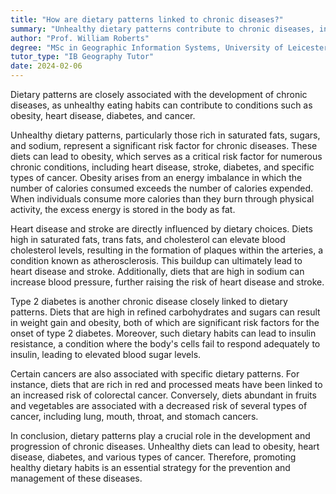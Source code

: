 ```yaml
---
title: "How are dietary patterns linked to chronic diseases?"
summary: "Unhealthy dietary patterns contribute to chronic diseases, including obesity, heart disease, diabetes, and cancer, highlighting the importance of nutrition in overall health management."
author: "Prof. William Roberts"
degree: "MSc in Geographic Information Systems, University of Leicester"
tutor_type: "IB Geography Tutor"
date: 2024-02-06
---
```


Dietary patterns are closely associated with the development of chronic diseases, as unhealthy eating habits can contribute to conditions such as obesity, heart disease, diabetes, and cancer.

Unhealthy dietary patterns, particularly those rich in saturated fats, sugars, and sodium, represent a significant risk factor for chronic diseases. These diets can lead to obesity, which serves as a critical risk factor for numerous chronic conditions, including heart disease, stroke, diabetes, and specific types of cancer. Obesity arises from an energy imbalance in which the number of calories consumed exceeds the number of calories expended. When individuals consume more calories than they burn through physical activity, the excess energy is stored in the body as fat.

Heart disease and stroke are directly influenced by dietary choices. Diets high in saturated fats, trans fats, and cholesterol can elevate blood cholesterol levels, resulting in the formation of plaques within the arteries, a condition known as atherosclerosis. This buildup can ultimately lead to heart disease and stroke. Additionally, diets that are high in sodium can increase blood pressure, further raising the risk of heart disease and stroke.

Type 2 diabetes is another chronic disease closely linked to dietary patterns. Diets that are high in refined carbohydrates and sugars can result in weight gain and obesity, both of which are significant risk factors for the onset of type 2 diabetes. Moreover, such dietary habits can lead to insulin resistance, a condition where the body's cells fail to respond adequately to insulin, leading to elevated blood sugar levels.

Certain cancers are also associated with specific dietary patterns. For instance, diets that are rich in red and processed meats have been linked to an increased risk of colorectal cancer. Conversely, diets abundant in fruits and vegetables are associated with a decreased risk of several types of cancer, including lung, mouth, throat, and stomach cancers.

In conclusion, dietary patterns play a crucial role in the development and progression of chronic diseases. Unhealthy diets can lead to obesity, heart disease, diabetes, and various types of cancer. Therefore, promoting healthy dietary habits is an essential strategy for the prevention and management of these diseases.
    